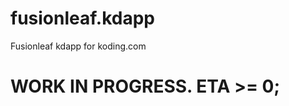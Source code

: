 fusionleaf.kdapp
================

Fusionleaf kdapp for koding.com 

# WORK IN PROGRESS. ETA >= 0; 
